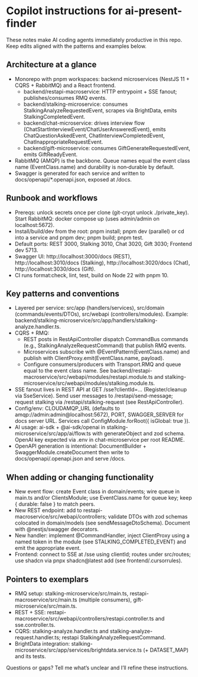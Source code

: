 # Copilot instructions for ai-present-finder

These notes make AI coding agents immediately productive in this repo. Keep edits aligned with the patterns and examples below.

## Architecture at a glance

- Monorepo with pnpm workspaces: backend microservices (NestJS 11 + CQRS + RabbitMQ) and a React frontend.
  - backend/restapi-macroservice: HTTP entrypoint + SSE fanout; publishes/consumes RMQ events.
  - backend/stalking-microservice: consumes StalkingAnalyzeRequestedEvent, scrapes via BrightData, emits StalkingCompletedEvent.
  - backend/chat-microservice: drives interview flow (ChatStartInterviewEvent/ChatUserAnsweredEvent), emits ChatQuestionAskedEvent, ChatInterviewCompletedEvent, ChatInappropriateRequestEvent.
  - backend/gift-microservice: consumes GiftGenerateRequestedEvent, emits GiftReadyEvent.
- RabbitMQ (AMQP) is the backbone. Queue names equal the event class name (EventClass.name) and durability is non‑durable by default.
- Swagger is generated for each service and written to docs/openapi/\*.openapi.json, exposed at /docs.

## Runbook and workflows

- Prereqs: unlock secrets once per clone (git-crypt unlock ./private_key). Start RabbitMQ: docker compose up (uses admin/admin on localhost:5672).
- Install/build/dev from the root: pnpm install; pnpm dev (parallel) or cd into a service and pnpm dev; pnpm build; pnpm test.
- Default ports: REST 3000, Stalking 3010, Chat 3020, Gift 3030; Frontend dev 5713.
- Swagger UI: http://localhost:3000/docs (REST), http://localhost:3010/docs (Stalking), http://localhost:3020/docs (Chat), http://localhost:3030/docs (Gift).
- CI runs format:check, lint, test, build on Node 22 with pnpm 10.

## Key patterns and conventions

- Layered per service: src/app (handlers/services), src/domain (commands/events/DTOs), src/webapi (controllers/modules). Example: backend/stalking-microservice/src/app/handlers/stalking-analyze.handler.ts.
- CQRS + RMQ:
  - REST posts in RestApiController dispatch CommandBus commands (e.g., StalkingAnalyzeRequestCommand) that publish RMQ events.
  - Microservices subscribe with @EventPattern(EventClass.name) and publish with ClientProxy.emit(EventClass.name, payload).
  - Configure consumers/producers with Transport.RMQ and queue equal to the event class name. See backend/restapi-macroservice/src/webapi/modules/restapi.module.ts and stalking-microservice/src/webapi/modules/stalking.module.ts.
- SSE fanout lives in REST API at GET /sse?clientId=... (Register/cleanup via SseService). Send user messages to /restapi/send-message; request stalking via /restapi/stalking-request (see RestApiController).
- Config/env: CLOUDAMQP_URL (defaults to amqp://admin:admin@localhost:5672), PORT, SWAGGER_SERVER for docs server URL. Services call ConfigModule.forRoot({ isGlobal: true }).
- AI usage: ai-sdk + @ai-sdk/openai in stalking-microservice/src/app/ai/flow.ts with generateObject and zod schema. OpenAI key expected via .env in chat-microservice per root README.
- OpenAPI generation is intentional: DocumentBuilder + SwaggerModule.createDocument then write to docs/openapi/<service>.openapi.json and serve /docs.

## When adding or changing functionality

- New event flow: create Event class in domain/events; wire queue in main.ts and/or ClientsModule; use EventClass.name for queue key; keep { durable: false } to match peers.
- New REST endpoint: add to restapi-macroservice/src/webapi/controllers; validate DTOs with zod schemas colocated in domain/models (see sendMessageDtoSchema). Document with @nestjs/swagger decorators.
- New handler: implement @CommandHandler, inject ClientProxy using a named token in the module (see STALKING_COMPLETED_EVENT) and emit the appropriate event.
- Frontend: connect to SSE at /sse using clientId; routes under src/routes; use shadcn via pnpx shadcn@latest add <component> (see frontend/.cursorrules).

## Pointers to exemplars

- RMQ setup: stalking-microservice/src/main.ts, restapi-macroservice/src/main.ts (multiple consumers), gift-microservice/src/main.ts.
- REST + SSE: restapi-macroservice/src/webapi/controllers/restapi.controller.ts and sse.controller.ts.
- CQRS: stalking-analyze.handler.ts and stalking-analyze-request.handler.ts; restapi StalkingAnalyzeRequestCommand.
- BrightData integration: stalking-microservice/src/app/services/brightdata.service.ts (+ DATASET_MAP) and its tests.

Questions or gaps? Tell me what’s unclear and I’ll refine these instructions.

